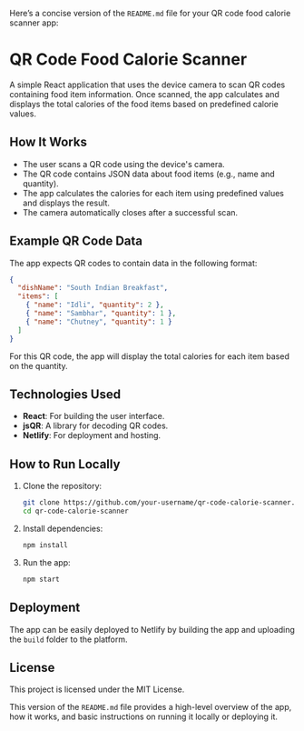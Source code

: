 Here’s a concise version of the `README.md` file for your QR code food calorie scanner app:

# QR Code Food Calorie Scanner

A simple React application that uses the device camera to scan QR codes containing food item information. Once scanned, the app calculates and displays the total calories of the food items based on predefined calorie values.

## How It Works

- The user scans a QR code using the device's camera.
- The QR code contains JSON data about food items (e.g., name and quantity).
- The app calculates the calories for each item using predefined values and displays the result.
- The camera automatically closes after a successful scan.

## Example QR Code Data

The app expects QR codes to contain data in the following format:

```json
{
  "dishName": "South Indian Breakfast",
  "items": [
    { "name": "Idli", "quantity": 2 },
    { "name": "Sambhar", "quantity": 1 },
    { "name": "Chutney", "quantity": 1 }
  ]
}
```

For this QR code, the app will display the total calories for each item based on the quantity.

## Technologies Used

- **React**: For building the user interface.
- **jsQR**: A library for decoding QR codes.
- **Netlify**: For deployment and hosting.

## How to Run Locally

1. Clone the repository:
   ```bash
   git clone https://github.com/your-username/qr-code-calorie-scanner.git
   cd qr-code-calorie-scanner
   ```

2. Install dependencies:
   ```bash
   npm install
   ```

3. Run the app:
   ```bash
   npm start
   ```

## Deployment

The app can be easily deployed to Netlify by building the app and uploading the `build` folder to the platform.

## License

This project is licensed under the MIT License.

This version of the `README.md` file provides a high-level overview of the app, how it works, and basic instructions on running it locally or deploying it.
